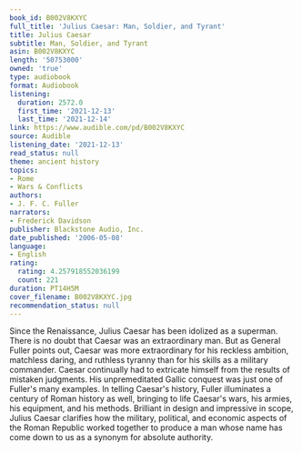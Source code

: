 ```yaml
---
book_id: B002V8KXYC
full_title: 'Julius Caesar: Man, Soldier, and Tyrant'
title: Julius Caesar
subtitle: Man, Soldier, and Tyrant
asin: B002V8KXYC
length: '50753000'
owned: 'true'
type: audiobook
format: Audiobook
listening:
  duration: 2572.0
  first_time: '2021-12-13'
  last_time: '2021-12-14'
link: https://www.audible.com/pd/B002V8KXYC
source: Audible
listening_date: '2021-12-13'
read_status: null
theme: ancient history
topics:
- Rome
- Wars & Conflicts
authors:
- J. F. C. Fuller
narrators:
- Frederick Davidson
publisher: Blackstone Audio, Inc.
date_published: '2006-05-08'
language:
- English
rating:
  rating: 4.257918552036199
  count: 221
duration: PT14H5M
cover_filename: B002V8KXYC.jpg
recommendation_status: null
---
```

Since the Renaissance, Julius Caesar has been idolized as a superman. There is no doubt that Caesar was an extraordinary man. But as General Fuller points out, Caesar was more extraordinary for his reckless ambition, matchless daring, and ruthless tyranny than for his skills as a military commander. Caesar continually had to extricate himself from the results of mistaken judgments. His unpremeditated Gallic conquest was just one of Fuller's many examples. In telling Caesar's history, Fuller illuminates a century of Roman history as well, bringing to life Caesar's wars, his armies, his equipment, and his methods. Brilliant in design and impressive in scope, Julius Caesar clarifies how the military, political, and economic aspects of the Roman Republic worked together to produce a man whose name has come down to us as a synonym for absolute authority.

